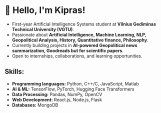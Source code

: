 # 👋 Hello, I'm Kipras!

- First-year Artificial Intelligence Systems student at **Vilnius Gediminas Technical University (VGTU)**.  
- Passionate about **Artificial Intelligence, Machine Learning, NLP, Geopolitical Analysis, History, Quantitative finance, Philosophy**.  
- Currently building projects in **AI-powered Geopolitical news summarization, Goodreads but for scientific papers**.  
- Open to internships, collaborations, and learning opportunities.  

## Skills:
- **Programming languages:** Python, C++/C, JavaScript, Matlab
- **AI & ML:** TensorFlow, PyTorch, Hugging Face Transformers
- **Data Processing:** Pandas, NumPy, OpenCV
- **Web Development:** React.js, Node.js, Flask
- **Databases:** MongoDB

